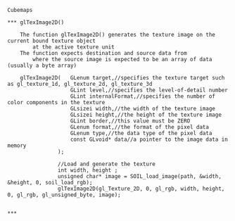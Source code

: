	Cubemaps

	*** glTexImage2D()
	
		The function glTexImage2D() generates the texture image on the current bound texture object
		    at the active texture unit
		The function expects destination and source data from 
			where the source image is expected to be an array of data (usually a byte array)
			
		glTexImage2D(	GLenum target,//specifies the texture target such as gl_texture_1d, gl_texture_2d, gl_texture_3d
						GLint level,//specifies the level-of-detail number
						GLint internalFormat,//specifies the number of color components in the texture
						GLsizei width,//the width of the texture image
						GLsizei height,//the height of the texture image
						GLint border,//this value must be ZERO
						GLenum format,//the format of the pixel data
						GLenum type,//the data type of the pixel data
						const GLvoid* data//a pointer to the image data in memory
					);
					
					//Load and generate the texture
					int width, height ;
					unsigned char* image = SOIL_load_image(path, &width, &height, 0, soil_load_rgb);
					glTexImage2D(gl_Texture_2D, 0, gl_rgb, width, height, 0, gl_rgb, gl_unsigned_byte, image);
		
					
	***	
